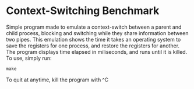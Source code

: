 # Context-Switching Benchmark
Simple program made to emulate a context-switch between a parent and child process, blocking and switching while they share information between two pipes.
This emulation shows the time it takes an operating system to save the registers for one process, and restore the registers for another. 
The program displays time elapsed in miliseconds, and runs until it is killed.
To use, simply run:
```
make
```
To quit at anytime, kill the program with ^C
